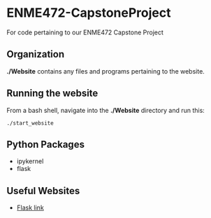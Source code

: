 # ENME472-CapstoneProject
For code pertaining to our ENME472 Capstone Project

## Organization

**./Website** contains any files and programs pertaining to the website.

## Running the website
From a bash shell, navigate into the **./Website** directory and run this:

`./start_website`

## Python Packages
* ipykernel
* flask


## Useful Websites
* [Flask link](https://www.digitalocean.com/community/tutorials/how-to-make-a-web-application-using-flask-in-python-3)
